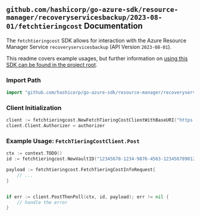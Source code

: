 
## `github.com/hashicorp/go-azure-sdk/resource-manager/recoveryservicesbackup/2023-08-01/fetchtieringcost` Documentation

The `fetchtieringcost` SDK allows for interaction with the Azure Resource Manager Service `recoveryservicesbackup` (API Version `2023-08-01`).

This readme covers example usages, but further information on [using this SDK can be found in the project root](https://github.com/hashicorp/go-azure-sdk/tree/main/docs).

### Import Path

```go
import "github.com/hashicorp/go-azure-sdk/resource-manager/recoveryservicesbackup/2023-08-01/fetchtieringcost"
```


### Client Initialization

```go
client := fetchtieringcost.NewFetchTieringCostClientWithBaseURI("https://management.azure.com")
client.Client.Authorizer = authorizer
```


### Example Usage: `FetchTieringCostClient.Post`

```go
ctx := context.TODO()
id := fetchtieringcost.NewVaultID("12345678-1234-9876-4563-123456789012", "example-resource-group", "vaultValue")

payload := fetchtieringcost.FetchTieringCostInfoRequest{
	// ...
}


if err := client.PostThenPoll(ctx, id, payload); err != nil {
	// handle the error
}
```
